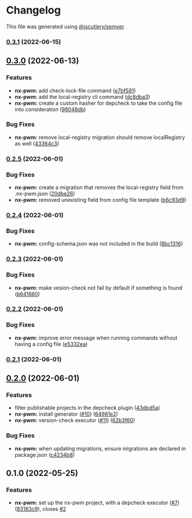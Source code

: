 # Changelog

This file was generated using [@jscutlery/semver](https://github.com/jscutlery/semver).

### [0.3.1](https://github.com/gioragutt/nx-pwm/compare/nx-pwm-0.3.0...nx-pwm-0.3.1) (2022-06-15)

## [0.3.0](https://github.com/gioragutt/nx-pwm/compare/nx-pwm-0.2.5...nx-pwm-0.3.0) (2022-06-13)

### Features

- **nx-pwm:** add check-lock-file command ([e7bf581](https://github.com/gioragutt/nx-pwm/commit/e7bf5817bfb21a65ccc6b5b15f90bdaef4ea87fb))
- **nx-pwm:** add the local-registry cli command ([dc8dba3](https://github.com/gioragutt/nx-pwm/commit/dc8dba332420b5d3390c645bbf79a836ba5f6478))
- **nx-pwm:** create a custom hasher for depcheck to take the config file into consideration ([98048db](https://github.com/gioragutt/nx-pwm/commit/98048dbffca26fb0f54c109ac9ba71897d82716f))

### Bug Fixes

- **nx-pwm:** remove local-registry migration should remove localRegistry as well ([43364c3](https://github.com/gioragutt/nx-pwm/commit/43364c368ea6ee5caefc652462e580e30b59888c))

### [0.2.5](https://github.com/gioragutt/nx-pwm/compare/nx-pwm-0.2.4...nx-pwm-0.2.5) (2022-06-01)

### Bug Fixes

- **nx-pwm:** create a migration that removes the local-registry field from .nx-pwm.json ([20dbe26](https://github.com/gioragutt/nx-pwm/commit/20dbe26fd59ec132264258286bf09a9d20f626ec))
- **nx-pwm:** removed unexisting field from config file template ([b6c93d9](https://github.com/gioragutt/nx-pwm/commit/b6c93d955f4bdf085f6ddc9bbb8128cf82b179c9))

### [0.2.4](https://github.com/gioragutt/nx-pwm/compare/nx-pwm-0.2.3...nx-pwm-0.2.4) (2022-06-01)

### Bug Fixes

- **nx-pwm:** config-schema.json was not included in the build ([8bc1316](https://github.com/gioragutt/nx-pwm/commit/8bc1316a45ffe3abd6675d34c2351ba6fca6f7d0))

### [0.2.3](https://github.com/gioragutt/nx-pwm/compare/nx-pwm-0.2.2...nx-pwm-0.2.3) (2022-06-01)

### Bug Fixes

- **nx-pwm:** make vesion-check not fail by default if something is found ([b641660](https://github.com/gioragutt/nx-pwm/commit/b6416602a22e07acd700db9d2964481bf5aa19c1))

### [0.2.2](https://github.com/gioragutt/nx-pwm/compare/nx-pwm-0.2.1...nx-pwm-0.2.2) (2022-06-01)

### Bug Fixes

- **nx-pwm:** improve error message when running commands without having a config file ([e5332ea](https://github.com/gioragutt/nx-pwm/commit/e5332ea7b5a126f9fda9e681cca2bb1eaababc18))

### [0.2.1](https://github.com/gioragutt/nx-pwm/compare/nx-pwm-0.2.0...nx-pwm-0.2.1) (2022-06-01)

## [0.2.0](https://github.com/gioragutt/nx-pwm/compare/nx-pwm-0.1.0...nx-pwm-0.2.0) (2022-06-01)

### Features

- filter publishable projects in the depcheck plugin ([43dbd5a](https://github.com/gioragutt/nx-pwm/commit/43dbd5a81a3834c117976cc09aa2ec6ce3a6d4b7))
- **nx-pwm:** install generator ([#10](https://github.com/gioragutt/nx-pwm/issues/10)) ([64981e2](https://github.com/gioragutt/nx-pwm/commit/64981e2c0821dd7433be86a3abfc32dd95ec1001))
- **nx-pwm:** version-check executor ([#11](https://github.com/gioragutt/nx-pwm/issues/11)) ([62b3f60](https://github.com/gioragutt/nx-pwm/commit/62b3f60b360497b2011a5f6f71a2c5638ce02a3c))

### Bug Fixes

- **nx-pwm:** when updating migrations, ensure migrations are declared in package.json ([c4234b8](https://github.com/gioragutt/nx-pwm/commit/c4234b8957c7bfe5954d4e8c188edf48e9647a55))

## 0.1.0 (2022-05-25)

### Features

- **nx-pwm:** set up the nx-pwm project, with a depcheck executor ([#7](https://github.com/gioragutt/nx-pwm/issues/7)) ([83183c9](https://github.com/gioragutt/nx-pwm/commit/83183c9644d0c8b1ebae5f0192fa376dc2b7622c)), closes [#2](https://github.com/gioragutt/nx-pwm/issues/2)
